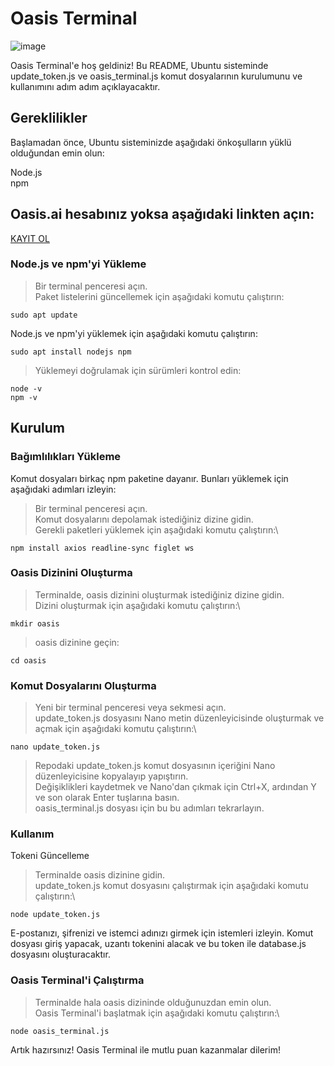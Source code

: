 # Oasis Terminal
![image](https://github.com/Dwtexe/Rivalz-TerminalAddons/assets/63106683/d27be0f4-e8cd-443a-a067-f7fe3abdb6be)

Oasis Terminal'e hoş geldiniz! Bu README, Ubuntu sisteminde update_token.js ve oasis_terminal.js komut dosyalarının kurulumunu ve kullanımını adım adım açıklayacaktır.

## Gereklilikler
Başlamadan önce, Ubuntu sisteminizde aşağıdaki önkoşulların yüklü olduğundan emin olun:

Node.js\
npm

## Oasis.ai hesabınız yoksa aşağıdaki linkten açın:

[KAYIT OL](https://github.com/ruesandora/Rivalz/blob/main/Yanc%C4%B1klar.md#oasisai)

### Node.js ve npm'yi Yükleme

>Bir terminal penceresi açın.\
>Paket listelerini güncellemek için aşağıdaki komutu çalıştırın:
```
sudo apt update
```

Node.js ve npm'yi yüklemek için aşağıdaki komutu çalıştırın:
```
sudo apt install nodejs npm
```
> Yüklemeyi doğrulamak için sürümleri kontrol edin:
```
node -v
npm -v
```

## Kurulum

### Bağımlılıkları Yükleme
Komut dosyaları birkaç npm paketine dayanır. Bunları yüklemek için aşağıdaki adımları izleyin:

>Bir terminal penceresi açın.\
>Komut dosyalarını depolamak istediğiniz dizine gidin.\
>Gerekli paketleri yüklemek için aşağıdaki komutu çalıştırın:\
```
npm install axios readline-sync figlet ws
```

### Oasis Dizinini Oluşturma

>Terminalde, oasis dizinini oluşturmak istediğiniz dizine gidin.\
>Dizini oluşturmak için aşağıdaki komutu çalıştırın:\
```
mkdir oasis
```
>oasis dizinine geçin:
```
cd oasis
```

### Komut Dosyalarını Oluşturma

>Yeni bir terminal penceresi veya sekmesi açın.\
>update_token.js dosyasını Nano metin düzenleyicisinde oluşturmak ve açmak için aşağıdaki komutu çalıştırın:\
```
nano update_token.js
```
>Repodaki update_token.js komut dosyasının içeriğini Nano düzenleyicisine kopyalayıp yapıştırın.\
>Değişiklikleri kaydetmek ve Nano'dan çıkmak için Ctrl+X, ardından Y ve son olarak Enter tuşlarına basın.\
>oasis_terminal.js dosyası için bu bu adımları tekrarlayın.

### Kullanım
Tokeni Güncelleme

>Terminalde oasis dizinine gidin.\
>update_token.js komut dosyasını çalıştırmak için aşağıdaki komutu çalıştırın:\
```
node update_token.js
```
E-postanızı, şifrenizi ve istemci adınızı girmek için istemleri izleyin.
Komut dosyası giriş yapacak, uzantı tokenini alacak ve bu token ile database.js dosyasını oluşturacaktır.

### Oasis Terminal'i Çalıştırma

>Terminalde hala oasis dizininde olduğunuzdan emin olun.\
>Oasis Terminal'i başlatmak için aşağıdaki komutu çalıştırın:\
```
node oasis_terminal.js
```
Artık hazırsınız! Oasis Terminal ile mutlu puan kazanmalar dilerim!
